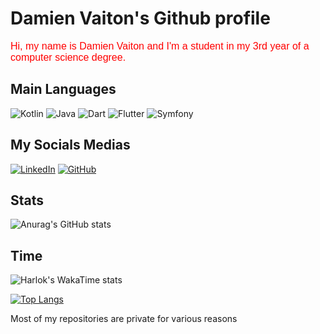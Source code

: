 <h1>Damien Vaiton's Github profile</h1>

<p><span style="font-family: &quot;comic sans ms&quot;, sans-serif; color: #ff0000; font-size: medium;">Hi, my name is Damien Vaiton and I'm a student in my 3rd year of a computer science degree.</span></p>

<h2>Main Languages</h2>

![Kotlin](https://img.shields.io/badge/kotlin-%237F52FF.svg?style=for-the-badge&logo=kotlin&logoColor=white)
![Java](https://img.shields.io/badge/java-%23ED8B00.svg?style=for-the-badge&logo=openjdk&logoColor=white)
![Dart](https://img.shields.io/badge/dart-%230175C2.svg?style=for-the-badge&logo=dart&logoColor=white)
![Flutter](https://img.shields.io/badge/Flutter-%2302569B.svg?style=for-the-badge&logo=Flutter&logoColor=white)
![Symfony](https://img.shields.io/badge/symfony-%23000000.svg?style=for-the-badge&logo=symfony&logoColor=white)

<h2>My Socials Medias</h2>
        
<a href="https://www.linkedin.com/in/damien-vaiton-3a3b3b1b3/"><img src="https://img.shields.io/badge/LinkedIn-0077B5?style=for-the-badge&logo=linkedin&logoColor=white" alt="LinkedIn" /></a>
<a href="https://github.com/Damienvaiton"><img src="https://img.shields.io/badge/GitHub-100000?style=for-the-badge&logo=github&logoColor=white" alt="GitHub" /></a>

<h2>Stats</h2>

![Anurag's GitHub stats](https://github-readme-stats.vercel.app/api?username=Damienvaiton\&bg_color=30,e96443,904e95\&title_color=fff\&text_color=fff)

<h2>Time</h2>

![Harlok's WakaTime stats](https://github-readme-stats.vercel.app/api/wakatime?username=DamienVaiton01\&layout=compact)

[![Top Langs](https://github-readme-stats.vercel.app/api/top-langs/?username=Damienvaiton&layout=donut)](https://github.com/anuraghazra/github-readme-stats)

<p>Most of my repositories are private for various reasons </p>








